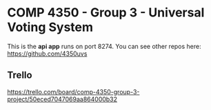 # COMP 4350 - Group 3 - Universal Voting System

This is the **api app** runs on port 8274. You can see other repos here: https://github.com/4350uvs

## Trello

https://trello.com/board/comp-4350-group-3-project/50eced7047069aa864000b32

